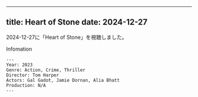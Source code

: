 
---
title: Heart of Stone
date: 2024-12-27
---

2024-12-27に「Heart of Stone」を視聴しました。

Infomation
```
---
Year: 2023
Genre: Action, Crime, Thriller
Director: Tom Harper
Actors: Gal Gadot, Jamie Dornan, Alia Bhatt
Production: N/A
---
```

